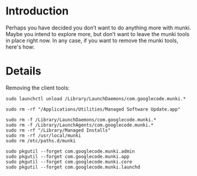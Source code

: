 # Introduction #

Perhaps you have decided you don’t want to do anything more with munki. Maybe you intend to explore more, but don’t want to leave the munki tools in place right now. In any case, if you want to remove the munki tools, here's how:


# Details #

Removing the client tools:

```
sudo launchctl unload /Library/LaunchDaemons/com.googlecode.munki.*

sudo rm -rf "/Applications/Utilities/Managed Software Update.app"

sudo rm -f /Library/LaunchDaemons/com.googlecode.munki.*
sudo rm -f /Library/LaunchAgents/com.googlecode.munki.*
sudo rm -rf "/Library/Managed Installs"
sudo rm -rf /usr/local/munki
sudo rm /etc/paths.d/munki

sudo pkgutil --forget com.googlecode.munki.admin
sudo pkgutil --forget com.googlecode.munki.app
sudo pkgutil --forget com.googlecode.munki.core
sudo pkgutil --forget com.googlecode.munki.launchd

```